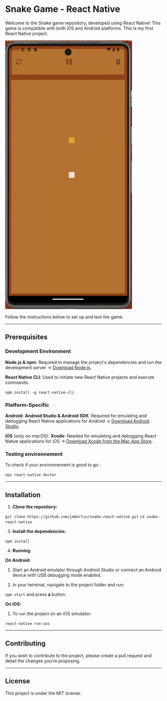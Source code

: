 # Snake Game - React Native

Welcome to the Snake game repository, developed using React Native! This game is compatible with both iOS and Android platforms. This is my first React Native project.

![Demo GIF](./snake.gif)

Follow the instructions below to set up and test the game.

----

## Prerequisites

### Development Environment

**Node.js & npm**: Required to manage the project's dependencies and run the development server -> [Download Node.js](https://nodejs.org/).

**React Native CLI**: Used to initiate new React Native projects and execute commands.

``npm install -g react-native-cli``


### Platform-Specific
**Android:**
**Android Studio & Android SDK**: Required for emulating and debugging React Native applications for Android -> [Download Android Studio](https://developer.android.com/studio).

**iOS** (only on macOS):
**Xcode**: Needed for emulating and debugging React Native applications for iOS -> [Download Xcode from the Mac App Store](https://apps.apple.com/us/app/xcode/id497799835).


### Testing environnement
To check if your environnement is good to go :

``npx react-native doctor``

----

## Installation

1. **Clone the repository:**
   
``git clone https://github.com/jmbertin/snake-react-native.git``
``cd snake-react-native``


3. **Install the dependencies:**
   
``npm install``

4. **Running**

**On Android:**
1. Start an Android emulator through Android Studio or connect an Android device with USB debugging mode enabled.

2. In your terminal, navigate to the project folder and run:
   
``npm start`` and press **a** button.


**On iOS:**
1. To run the project on an iOS simulator:
   
``react-native run-ios``


----

## Contributing
If you wish to contribute to the project, please create a pull request and detail the changes you're proposing.

----

## License
This project is under the MIT license.

